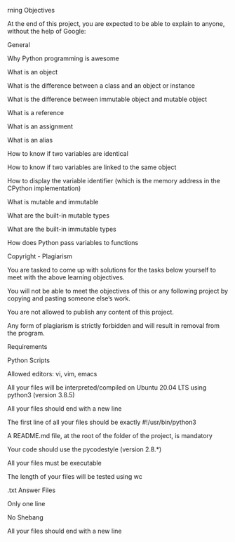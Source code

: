rning Objectives

At the end of this project, you are expected to be able to explain to anyone, without the help of Google:



General

Why Python programming is awesome

What is an object

What is the difference between a class and an object or instance

What is the difference between immutable object and mutable object

What is a reference

What is an assignment

What is an alias

How to know if two variables are identical

How to know if two variables are linked to the same object

How to display the variable identifier (which is the memory address in the CPython implementation)

What is mutable and immutable

What are the built-in mutable types

What are the built-in immutable types

How does Python pass variables to functions

Copyright - Plagiarism

You are tasked to come up with solutions for the tasks below yourself to meet with the above learning objectives.

You will not be able to meet the objectives of this or any following project by copying and pasting someone else’s work.

You are not allowed to publish any content of this project.

Any form of plagiarism is strictly forbidden and will result in removal from the program.

Requirements

Python Scripts

Allowed editors: vi, vim, emacs

All your files will be interpreted/compiled on Ubuntu 20.04 LTS using python3 (version 3.8.5)

All your files should end with a new line

The first line of all your files should be exactly #!/usr/bin/python3

A README.md file, at the root of the folder of the project, is mandatory

Your code should use the pycodestyle (version 2.8.*)

All your files must be executable

The length of your files will be tested using wc

.txt Answer Files

Only one line

No Shebang

All your files should end with a new line
